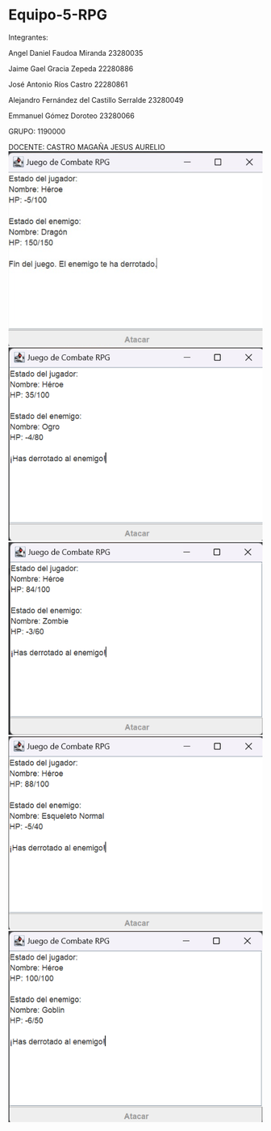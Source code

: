 # Equipo-5-RPG
Integrantes:

Angel Daniel Faudoa Miranda                     23280035

Jaime Gael Gracia Zepeda                        22280886

José Antonio Ríos Castro                        22280861 

Alejandro Fernández del Castillo Serralde       23280049

Emmanuel Gómez Doroteo                          23280066

GRUPO:
1190000

DOCENTE:
CASTRO MAGAÑA JESUS AURELIO
![img_1.png](evidencias/img_1.png)
![img_2.png](evidencias/img_2.png)
![img_3.png](evidencias/img_3.png)
![img_4.png](evidencias/img_4.png)
![img_5.png](evidencias/img_5.png)
